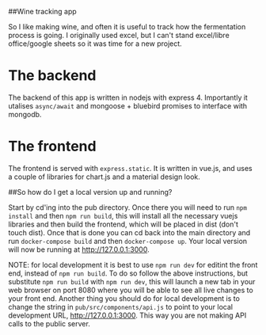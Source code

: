 ##Wine tracking app

So I like making wine, and often it is useful to
track how the fermentation process is going. I
originally used excel, but I can't stand 
excel/libre office/google sheets so it was time
for a new project. 

# The backend

The backend of this app is written in nodejs with express 4. 
Importantly it utalises `async/await` and mongoose + bluebird promises
to interface with mongodb.

# The frontend

The frontend is served with `express.static`. It is written in vue.js,
and uses a couple of libraries for chart.js and a material design look.

##So how do I get a local version up and running?

Start by cd'ing into the pub directory. Once there you will need to run
`npm install` and then `npm run build`, this will install all the necessary
vuejs libraries and then build the frontend, which will be placed in dist
(don't touch dist). Once that is done you can cd back into the main directory
and run `docker-compose build` and then `docker-compose up`. Your local version
will now be running at http://127.0.0.1:3000.

NOTE: for local development it is best to use `npm run dev` for editint the front
end, instead of `npm run build`. To do so follow the above instructions, but substitute
`npm run build` with `npm run dev`, this will launch a new tab in your web browser on
port 8080 where you will be able to see all live changes to your front end. Another thing
you should do for local development is to change the string in `pub/src/components/api.js`
to point to your local development URL, http://127.0.0.1:3000. This way you are not
making API calls to the public server.



